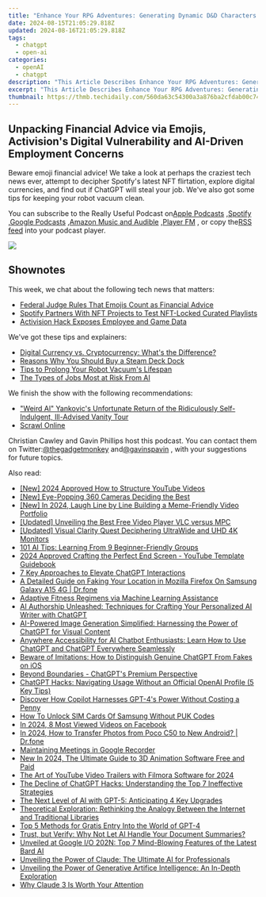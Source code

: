 ```yaml
---
title: "Enhance Your RPG Adventures: Generating Dynamic D&D Characters via ChatGPT and DALL-E"
date: 2024-08-15T21:05:29.818Z
updated: 2024-08-16T21:05:29.818Z
tags:
  - chatgpt
  - open-ai
categories:
  - openAI
  - chatgpt
description: "This Article Describes Enhance Your RPG Adventures: Generating Dynamic D&D Characters via ChatGPT and DALL-E"
excerpt: "This Article Describes Enhance Your RPG Adventures: Generating Dynamic D&D Characters via ChatGPT and DALL-E"
thumbnail: https://thmb.techidaily.com/560da63c54300a3a876ba2cfdab00c7431c7174d8c1f2c53836ffd296ae56332.jpg
---
```


## Unpacking Financial Advice via Emojis, Activision's Digital Vulnerability and AI-Driven Employment Concerns

 Beware emoji financial advice! We take a look at perhaps the craziest tech news ever, attempt to decipher Spotify's latest NFT flirtation, explore digital currencies, and find out if ChatGPT will steal your job. We've also got some tips for keeping your robot vacuum clean.

 You can subscribe to the Really Useful Podcast on[Apple Podcasts](https://podcasts.apple.com/gb/podcast/the-really-useful-podcast/id1437847131?mt=2) ,[Spotify](https://open.spotify.com/show/283gDxLd6OTNEpRq6tN7ha) ,[Google Podcasts](https://www.google.com/podcasts?feed=aHR0cHM6Ly9hbmNob3IuZm0vcy8zMWJlNDcwL3BvZGNhc3QvcnNz) ,[Amazon Music and Audible](https://music.amazon.co.uk/podcasts/20ab73d4-5da2-46c7-a17f-dc6eb39bdb48/The-Really-Useful-Podcast) ,[Player FM](https://player.fm/series/the-really-useful-podcast-2491856) , or copy the[RSS feed](https://feeds.transistor.fm/the-really-useful-podcast) into your podcast player.

<!-- affiliate ads begin -->
<a href="https://shop.systoolsgroup.com/affiliate.php?ACCOUNT=SYSTOOBY&AFFILIATE=108875&PATH=https%3A%2F%2Fwww.systoolsgroup.com%3FAFFILIATE%3D108875%26RESOURCE%3D%2BSysTools%2BPDF%2BUnlocker"><img src="https://www.systoolsgroup.com/box/pdf-unlocker.png" border="0"></a>
<!-- affiliate ads end -->
## Shownotes

This week, we chat about the following tech news that matters:

* [Federal Judge Rules That Emojis Count as Financial Advice](https://www.makeuseof.com/federal-judge-rules-emojis-count-financial-advice/)
* [Spotify Partners With NFT Projects to Test NFT-Locked Curated Playlists](https://www.makeuseof.com/spotify-tests-nft-locked-curated-playlists/)
* [Activision Hack Exposes Employee and Game Data](https://www.makeuseof.com/activision-hack-exposes-employee-game-data/)

We've got these tips and explainers:

* [Digital Currency vs. Cryptocurrency: What's the Difference?](https://www.makeuseof.com/digital-currency-vs-cryptocurrency-whats-the-difference/)
* [Reasons Why You Should Buy a Steam Deck Dock](https://www.makeuseof.com/reasons-why-you-should-buy-a-steam-deck-dock/)
* [Tips to Prolong Your Robot Vacuum's Lifespan](https://www.makeuseof.com/tips-to-prolong-your-robot-vacuums-lifespan/)
* [The Types of Jobs Most at Risk From AI](https://www.makeuseof.com/types-of-jobs-risk-ai/)

We finish the show with the following recommendations:

* ["Weird Al" Yankovic's Unfortunate Return of the Ridiculously Self-Indulgent, Ill-Advised Vanity Tour](https://www.weirdal.com/)
* [Scrawl Online](https://bigpotato.tv/)

 Christian Cawley and Gavin Phillips host this podcast. You can contact them on Twitter:[@thegadgetmonkey](https://twitter.com/thegadgetmonkey) and[@gavinspavin](https://twitter.com/gavinspavin) , with your suggestions for future topics.


<ins class="adsbygoogle"
     style="display:block"
     data-ad-format="autorelaxed"
     data-ad-client="ca-pub-7571918770474297"
     data-ad-slot="1223367746"></ins>



<ins class="adsbygoogle"
     style="display:block"
     data-ad-client="ca-pub-7571918770474297"
     data-ad-slot="8358498916"
     data-ad-format="auto"
     data-full-width-responsive="true"></ins>

<span class="atpl-alsoreadstyle">Also read:</span>
<div><ul>
<li><a href="https://youtube-web.techidaily.com/024-approved-how-to-structure-youtube-videos/"><u>[New] 2024 Approved  How to Structure YouTube Videos</u></a></li>
<li><a href="https://some-knowledge.techidaily.com/new-eye-popping-360-cameras-deciding-the-best/"><u>[New] Eye-Popping 360 Cameras  Deciding the Best</u></a></li>
<li><a href="https://instagram-videos.techidaily.com/new-in-2024-laugh-line-by-line-building-a-meme-friendly-video-portfolio/"><u>[New] In 2024, Laugh Line by Line  Building a Meme-Friendly Video Portfolio</u></a></li>
<li><a href="https://vp-tips.techidaily.com/updated-unveiling-the-best-free-video-player-vlc-versus-mpc/"><u>[Updated] Unveiling the Best Free Video Player  VLC versus MPC</u></a></li>
<li><a href="https://fox-friendly.techidaily.com/updated-visual-clarity-quest-deciphering-ultrawide-and-uhd-4k-monitors/"><u>[Updated] Visual Clarity Quest  Deciphering UltraWide and UHD 4K Monitors</u></a></li>
<li><a href="https://tech-hub.techidaily.com/101-ai-tips-learning-from-9-beginner-friendly-groups/"><u>101 AI Tips: Learning From 9 Beginner-Friendly Groups</u></a></li>
<li><a href="https://youtube-clips.techidaily.com/2024-approved-crafting-the-perfect-end-screen-youtube-template-guidebook/"><u>2024 Approved  Crafting the Perfect End Screen - YouTube Template Guidebook</u></a></li>
<li><a href="https://tech-hub.techidaily.com/7-key-approaches-to-elevate-chatgpt-interactions/"><u>7 Key Approaches to Elevate ChatGPT Interactions</u></a></li>
<li><a href="https://location-fake.techidaily.com/a-detailed-guide-on-faking-your-location-in-mozilla-firefox-on-samsung-galaxy-a15-4g-drfone-by-drfone-virtual-android/"><u>A Detailed Guide on Faking Your Location in Mozilla Firefox On Samsung Galaxy A15 4G | Dr.fone</u></a></li>
<li><a href="https://tech-hub.techidaily.com/adaptive-fitness-regimens-via-machine-learning-assistance/"><u>Adaptive Fitness Regimens via Machine Learning Assistance</u></a></li>
<li><a href="https://tech-hub.techidaily.com/ai-authorship-unleashed-techniques-for-crafting-your-personalized-ai-writer-with-chatgpt/"><u>AI Authorship Unleashed: Techniques for Crafting Your Personalized AI Writer with ChatGPT</u></a></li>
<li><a href="https://tech-hub.techidaily.com/ai-powered-image-generation-simplified-harnessing-the-power-of-chatgpt-for-visual-content/"><u>AI-Powered Image Generation Simplified: Harnessing the Power of ChatGPT for Visual Content</u></a></li>
<li><a href="https://tech-hub.techidaily.com/anywhere-accessibility-for-ai-chatbot-enthusiasts-learn-how-to-use-chatgpt-and-chatgpt-everywhere-seamlessly/"><u>Anywhere Accessibility for AI Chatbot Enthusiasts: Learn How to Use ChatGPT and ChatGPT Everywhere Seamlessly</u></a></li>
<li><a href="https://tech-hub.techidaily.com/beware-of-imitations-how-to-distinguish-genuine-chatgpt-from-fakes-on-ios/"><u>Beware of Imitations: How to Distinguish Genuine ChatGPT From Fakes on iOS</u></a></li>
<li><a href="https://tech-hub.techidaily.com/beyond-boundaries-chatgpts-premium-perspective/"><u>Beyond Boundaries - ChatGPT's Premium Perspective</u></a></li>
<li><a href="https://tech-hub.techidaily.com/chatgpt-hacks-navigating-usage-without-an-official-openai-profile-5-key-tips/"><u>ChatGPT Hacks: Navigating Usage Without an Official OpenAI Profile (5 Key Tips)</u></a></li>
<li><a href="https://tech-hub.techidaily.com/1721943143670-discover-how-copilot-harnesses-gpt-4s-power-without-costing-a-penny/"><u>Discover How Copilot Harnesses GPT-4's Power Without Costing a Penny</u></a></li>
<li><a href="https://sim-unlock.techidaily.com/how-to-unlock-sim-cards-of-samsung-without-puk-codes-by-drfone-android/"><u>How To Unlock SIM Cards Of Samsung Without PUK Codes</u></a></li>
<li><a href="https://facebook-video-recording.techidaily.com/in-2024-8-most-viewed-videos-on-facebook/"><u>In 2024, 8 Most Viewed Videos on Facebook</u></a></li>
<li><a href="https://android-transfer.techidaily.com/in-2024-how-to-transfer-photos-from-poco-c50-to-new-android-drfone-by-drfone-transfer-from-android-transfer-from-android/"><u>In 2024, How to Transfer Photos from Poco C50 to New Android? | Dr.fone</u></a></li>
<li><a href="https://screen-capture.techidaily.com/maintaining-meetings-in-google-recorder/"><u>Maintaining Meetings in Google Recorder</u></a></li>
<li><a href="https://ai-video-apps.techidaily.com/new-in-2024-the-ultimate-guide-to-3d-animation-software-free-and-paid/"><u>New In 2024, The Ultimate Guide to 3D Animation Software Free and Paid</u></a></li>
<li><a href="https://facebook-video-footage.techidaily.com/the-art-of-youtube-video-trailers-with-filmora-software-for-2024/"><u>The Art of YouTube Video Trailers with Filmora Software for 2024</u></a></li>
<li><a href="https://tech-hub.techidaily.com/the-decline-of-chatgpt-hacks-understanding-the-top-7-ineffective-strategies/"><u>The Decline of ChatGPT Hacks: Understanding the Top 7 Ineffective Strategies</u></a></li>
<li><a href="https://tech-hub.techidaily.com/the-next-level-of-ai-with-gpt-5-anticipating-4-key-upgrades/"><u>The Next Level of AI with GPT-5: Anticipating 4 Key Upgrades</u></a></li>
<li><a href="https://tech-hub.techidaily.com/theoretical-exploration-rethinking-the-analogy-between-the-internet-and-traditional-libraries/"><u>Theoretical Exploration: Rethinking the Analogy Between the Internet and Traditional Libraries</u></a></li>
<li><a href="https://tech-hub.techidaily.com/top-5-methods-for-gratis-entry-into-the-world-of-gpt-4/"><u>Top 5 Methods for Gratis Entry Into the World of GPT-4</u></a></li>
<li><a href="https://tech-hub.techidaily.com/trust-but-verify-why-not-let-ai-handle-your-document-summaries/"><u>Trust, but Verify: Why Not Let AI Handle Your Document Summaries?</u></a></li>
<li><a href="https://tech-hub.techidaily.com/unveiled-at-google-io-202n-top-7-mind-blowing-features-of-the-latest-bard-ai/"><u>Unveiled at Google I/O 202N: Top 7 Mind-Blowing Features of the Latest Bard AI</u></a></li>
<li><a href="https://tech-hub.techidaily.com/unveiling-the-power-of-claude-the-ultimate-ai-for-professionals/"><u>Unveiling the Power of Claude: The Ultimate AI for Professionals</u></a></li>
<li><a href="https://tech-hub.techidaily.com/unveiling-the-power-of-generative-artifice-intelligence-an-in-depth-exploration/"><u>Unveiling the Power of Generative Artifice Intelligence: An In-Depth Exploration</u></a></li>
<li><a href="https://tech-hub.techidaily.com/why-claude-3-is-worth-your-attention/"><u>Why Claude 3 Is Worth Your Attention</u></a></li>
</ul></div>

